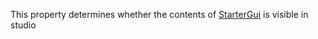 This property determines whether the contents of [StarterGui](https://create.roblox.com/docs/reference/engine/classes/StarterGui) is visible
in studio